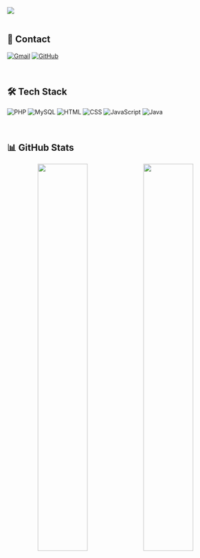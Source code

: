 <div align="left">
  <img src="https://readme-typing-svg.demolab.com?font=Ubuntu+Mono&size=32&duration=3000&pause=1000&color=0099FF&center=false&vCenter=true&width=750&height=60&lines=%22Let's+challenge,+Hyungjun!%22" />
</div>


<br/>

<h2>💌 Contact</h2>

[![Gmail](https://img.shields.io/badge/Gmail-EA4335?style=flat&logo=gmail&logoColor=white)](mailto:azaz2661@daum.net)
[![GitHub](https://img.shields.io/badge/GitHub-181717?style=flat&logo=github&logoColor=white)](https://github.com/janghyeungjun)


<br/>
<h2>🛠 Tech Stack</h2>

![PHP](https://img.shields.io/badge/PHP-777BB4?style=flat&logo=php&logoColor=white)
![MySQL](https://img.shields.io/badge/MySQL-4479A1?style=flat&logo=mysql&logoColor=white)
![HTML](https://img.shields.io/badge/HTML5-E34F26?style=flat&logo=html5&logoColor=white)
![CSS](https://img.shields.io/badge/CSS3-1572B6?style=flat&logo=css3&logoColor=white)
![JavaScript](https://img.shields.io/badge/JavaScript-F7DF1E?style=flat&logo=javascript&logoColor=black)
![Java](https://img.shields.io/badge/Java-007396?style=flat&logo=java&logoColor=white)



<br/>
<h2>📊 GitHub Stats</h2>

<div align="center">
  <img src="https://github-readme-stats.vercel.app/api?username=janghyeungjun&show_icons=true&theme=tokyonight" width="48%" />
  <img src="https://github-readme-stats.vercel.app/api/top-langs/?username=janghyeungjun&layout=compact&theme=tokyonight" width="48%" />
</div>

